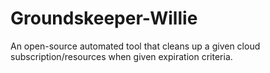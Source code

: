 # Groundskeeper-Willie
An open-source automated tool that cleans up a given cloud subscription/resources when given expiration criteria.

